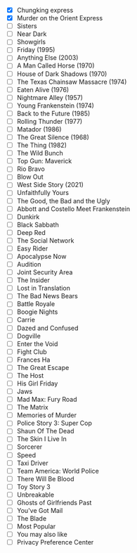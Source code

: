 - [x] Chungking express 
- [x] Murder on the Orient Express
- [ ] Sisters
- [ ] Near Dark
- [ ] Showgirls
- [ ] Friday (1995)
- [ ] Anything Else (2003)
- [ ] A Man Called Horse (1970)
- [ ] House of Dark Shadows (1970)
- [ ] The Texas Chainsaw Massacre (1974)
- [ ] Eaten Alive (1976)
- [ ] Nightmare Alley (1957)
- [ ] Young Frankenstein (1974)
- [ ] Back to the Future (1985)
- [ ] Rolling Thunder (1977)
- [ ] Matador (1986)
- [ ] The Great Silence (1968)
- [ ] The Thing (1982)
- [ ] The Wild Bunch
- [ ] Top Gun: Maverick
- [ ] Rio Bravo
- [ ] Blow Out
- [ ] West Side Story (2021)
- [ ] Unfaithfully Yours
- [ ] The Good, the Bad and the Ugly
- [ ] Abbott and Costello Meet Frankenstein
- [ ] Dunkirk
- [ ] Black Sabbath
- [ ] Deep Red
- [ ] The Social Network
- [ ] Easy Rider
- [ ] Apocalypse Now
- [ ] Audition
- [ ] Joint Security Area
- [ ] The Insider
- [ ] Lost in Translation
- [ ] The Bad News Bears
- [ ] Battle Royale
- [ ] Boogie Nights
- [ ] Carrie
- [ ] Dazed and Confused
- [ ] Dogville
- [ ] Enter the Void
- [ ] Fight Club
- [ ] Frances Ha
- [ ] The Great Escape
- [ ] The Host
- [ ] His Girl Friday
- [ ] Jaws
- [ ] Mad Max: Fury Road
- [ ] The Matrix
- [ ] Memories of Murder
- [ ] Police Story 3: Super Cop
- [ ] Shaun Of The Dead
- [ ] The Skin I Live In
- [ ] Sorcerer
- [ ] Speed
- [ ] Taxi Driver
- [ ] Team America: World Police
- [ ] There Will Be Blood
- [ ] Toy Story 3
- [ ] Unbreakable
- [ ] Ghosts of Girlfriends Past
- [ ] You've Got Mail
- [ ] The Blade
- [ ] Most Popular
- [ ] You may also like
- [ ] Privacy Preference Center
